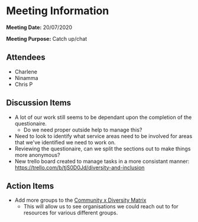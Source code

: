 # Meeting Information

**Meeting Date:** 20/07/2020

**Meeting Purpose:** Catch up/chat

## Attendees

- Charlene
- Ninamma
- Chris P

## Discussion Items

- A lot of our work still seems to be dependant upon the completion of the questionaire.
  - Do we need proper outside help to manage this?
- Need to look to identify what service areas need to be involved for areas that we've identified we need to work on.
- Reviewing the questionaire, can we split the sections out to make things more anonymous?
- New trello board created to manage tasks in a more consistant manner: <https://trello.com/b/tjS0D0Jd/diversity-and-inclusion>

## Action Items

- Add more groups to the [Community x Diversity Matrix](https://docs.google.com/spreadsheets/d/1Znx5XDpvQQF9MNH5ZMV8NxvzoKIkxNnmuAiTiDXW8K8/edit?usp=drive_web&ouid=101204190248969595154)
  - This will allow us to see organisations we could reach out to for resources for various different groups.
